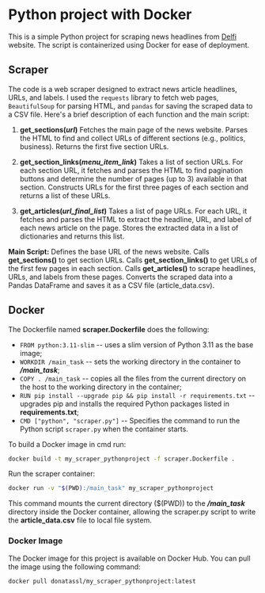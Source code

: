 # Python project with Docker

This is a simple Python project for scraping news headlines from [Delfi](www.delfi.lt/en) website. 
The script is containerized using Docker for ease of deployment.

## Scraper
The code is a web scraper designed to extract news article headlines, URLs, and labels. 
I used the `requests` library to fetch web pages, `BeautifulSoup` for parsing HTML, and `pandas` for 
saving the scraped data to a CSV file. Here's a brief description of each function and the main script:

1. **get_sections(_url_)**
   Fetches the main page of the news website.
   Parses the HTML to find and collect URLs of different sections (e.g., politics, business).
   Returns the first five section URLs.

2. **get_section_links(_menu_item_link_)**
   Takes a list of section URLs.
   For each section URL, it fetches and parses the HTML to find pagination buttons and determine the number of pages (up to 3) available in that section.
   Constructs URLs for the first three pages of each section and returns a list of these URLs.

3. **get_articles(_url_final_list_)**
   Takes a list of page URLs.
   For each URL, it fetches and parses the HTML to extract the headline, URL, and label of each news article on the page.
   Stores the extracted data in a list of dictionaries and returns this list.

**Main Script:**
  Defines the base URL of the news website.
  Calls **get_sections()** to get section URLs.
  Calls **get_section_links()** to get URLs of the first few pages in each section.
  Calls **get_articles()** to scrape headlines, URLs, and labels from these pages.
  Converts the scraped data into a Pandas DataFrame and saves it as a CSV file (article_data.csv).

## Docker
The Dockerfile named **scraper.Dockerfile** does the following:
* `FROM python:3.11-slim` -- uses a slim version of Python 3.11 as the base image;
* `WORKDIR /main_task` -- sets the working directory in the container to **_/main_task_**;
* `COPY . /main_task` -- copies all the files from the current directory on the host to the working directory in the container;
* `RUN pip install --upgrade pip && pip install -r requirements.txt` -- upgrades pip and installs the required Python packages listed in **requirements.txt**;
* `CMD ["python", "scraper.py"]` -- Specifies the command to run the Python script `scraper.py` when the container starts.

To build a Docker image in cmd run: 
```bash
docker build -t my_scraper_pythonproject -f scraper.Dockerfile .
```

Run the scraper container:
```bash
docker run -v "$(PWD):/main_task" my_scraper_pythonproject 
```

This command mounts the current directory ($(PWD)) to the **_/main_task_** directory
inside the Docker container, allowing the scraper.py script to write the **article_data.csv** file to local file system.

### Docker Image
The Docker image for this project is available on Docker Hub. You can pull the image using the following command:

```bash
docker pull donatassl/my_scraper_pythonproject:latest
```
